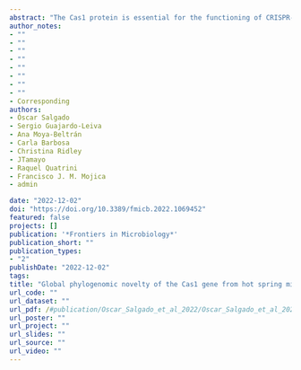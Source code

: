 ```yaml
---
abstract: "The Cas1 protein is essential for the functioning of CRISPR-Cas adaptive systems. However, despite the high prevalence of CRISPR-Cas systems in thermophilic microorganisms, few studies have investigated the occurrence and diversity of Cas1 across hot spring microbial communities. Phylogenomic analysis of 2,150 Cas1 sequences recovered from 48 metagenomes representing hot springs (42–80°C, pH 6–9) from three continents, revealed similar ecological diversity of Cas1 and 16S rRNA associated with geographic location. Furthermore, phylogenetic analysis of the Cas1 sequences exposed a broad taxonomic distribution in thermophilic bacteria, with new clades of Cas1 homologs branching at the root of the tree or at the root of known clades harboring reference Cas1 types. Additionally, a new family of casposases was identified from hot springs, which further completes the evolutionary landscape of the Cas1 superfamily. This ecological study contributes new Cas1 sequences from known and novel locations worldwide, mainly focusing on under-sampled hot spring microbial mat taxa. Results herein show that circumneutral hot springs are environments harboring high diversity and novelty related to adaptive immunity systems."
author_notes:
- ""
- ""
- ""
- ""
- ""
- ""
- ""
- ""
- Corresponding
authors:
- Óscar Salgado
- Sergio Guajardo-Leiva
- Ana Moya-Beltrán
- Carla Barbosa
- Christina Ridley
- JTamayo
- Raquel Quatrini
- Francisco J. M. Mojica
- admin

date: "2022-12-02"
doi: "https://doi.org/10.3389/fmicb.2022.1069452"
featured: false
projects: []
publication: '*Frontiers in Microbiology*'
publication_short: ""
publication_types:
- "2"
publishDate: "2022-12-02"
tags:
title: "Global phylogenomic novelty of the Cas1 gene from hot spring microbial communities"
url_code: ""
url_dataset: ""
url_pdf: /#publication/Oscar_Salgado_et_al_2022/Oscar_Salgado_et_al_2022.pdf
url_poster: ""
url_project: ""
url_slides: ""
url_source: ""
url_video: ""
---
```


